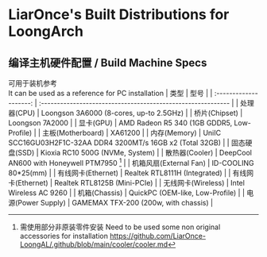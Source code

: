 # LiarOnce's Built Distributions for LoongArch

## 编译主机硬件配置 / Build Machine Specs
可用于装机参考  
It can be used as a reference for PC installation
|          类型          | 型号                                                         |
| :--------------------: | :----------------------------------------------------------- |
|      处理器(CPU)       | Loongson 3A6000 (8-cores, up-to 2.5GHz)                      |
|     桥片(Chipset)      | Loongson 7A2000                                              |
|       显卡(GPU)        | AMD Radeon R5 340 (1GB GDDR5, Low-Profile)                   |
|   主板(Motherboard)    | XA61200                                                      |
|      内存(Memory)      | UniIC SCC16GU03H2F1C-32AA DDR4 3200MT/s 16GB x2 (Total 32GB) |
|     固态硬盘(SSD)      | Kioxia RC10 500G (NVMe, System)                           |
|     散热器(Cooler)     | DeepCool AN600 with Honeywell PTM7950 [^1] |
| 机箱风扇(External Fan) | ID-COOLING 80*25(mm)                                         |
|   有线网卡(Ethernet)   | Realtek RTL8111H (Integrated)                                |
|   有线网卡(Ethernet)   | Realtek RTL8125B (Mini-PCIe)                                 |
|   无线网卡(Wireless)   | Intel Wireless AC 9260                                       |
|     机箱(Chassis)      | QuickPC (OEM-like, Low-Profile)                              |
|   电源(Power Supply)   | GAMEMAX TFX-200 (200w, with chassis)                         |

[^1]: 需使用部分非原装零件安装 Need to be used some non original accessories for installation https://github.com/LiarOnce-LoongAL/.github/blob/main/cooler/cooler.md
